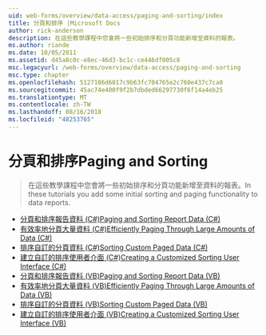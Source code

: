 ```yaml
---
uid: web-forms/overview/data-access/paging-and-sorting/index
title: 分頁和排序 |Microsoft Docs
author: rick-anderson
description: 在這些教學課程中您會將一些初始排序和分頁功能新增至資料的報表。
ms.author: riande
ms.date: 10/05/2011
ms.assetid: d45a8c0c-e8ec-46d3-bc1c-ce446df005c8
msc.legacyurl: /web-forms/overview/data-access/paging-and-sorting
msc.type: chapter
ms.openlocfilehash: 5127106d6017c9b63fc704765e2c760e437c7ca0
ms.sourcegitcommit: 45ac74e400f9f2b7dbded66297730f6f14a4eb25
ms.translationtype: MT
ms.contentlocale: zh-TW
ms.lasthandoff: 08/16/2018
ms.locfileid: "48253765"
---
```

<a name="paging-and-sorting"></a><span data-ttu-id="e5c42-103">分頁和排序</span><span class="sxs-lookup"><span data-stu-id="e5c42-103">Paging and Sorting</span></span>
====================
> <span data-ttu-id="e5c42-104">在這些教學課程中您會將一些初始排序和分頁功能新增至資料的報表。</span><span class="sxs-lookup"><span data-stu-id="e5c42-104">In these tutorials you add some initial sorting and paging functionality to data reports.</span></span>


- [<span data-ttu-id="e5c42-105">分頁和排序報告資料 (C#)</span><span class="sxs-lookup"><span data-stu-id="e5c42-105">Paging and Sorting Report Data (C#)</span></span>](paging-and-sorting-report-data-cs.md)
- [<span data-ttu-id="e5c42-106">有效率地分頁大量資料 (C#)</span><span class="sxs-lookup"><span data-stu-id="e5c42-106">Efficiently Paging Through Large Amounts of Data (C#)</span></span>](efficiently-paging-through-large-amounts-of-data-cs.md)
- [<span data-ttu-id="e5c42-107">排序自訂的分頁資料 (C#)</span><span class="sxs-lookup"><span data-stu-id="e5c42-107">Sorting Custom Paged Data (C#)</span></span>](sorting-custom-paged-data-cs.md)
- [<span data-ttu-id="e5c42-108">建立自訂的排序使用者介面 (C#)</span><span class="sxs-lookup"><span data-stu-id="e5c42-108">Creating a Customized Sorting User Interface (C#)</span></span>](creating-a-customized-sorting-user-interface-cs.md)
- [<span data-ttu-id="e5c42-109">分頁和排序報告資料 (VB)</span><span class="sxs-lookup"><span data-stu-id="e5c42-109">Paging and Sorting Report Data (VB)</span></span>](paging-and-sorting-report-data-vb.md)
- [<span data-ttu-id="e5c42-110">有效率地分頁大量資料 (VB)</span><span class="sxs-lookup"><span data-stu-id="e5c42-110">Efficiently Paging Through Large Amounts of Data (VB)</span></span>](efficiently-paging-through-large-amounts-of-data-vb.md)
- [<span data-ttu-id="e5c42-111">排序自訂的分頁資料 (VB)</span><span class="sxs-lookup"><span data-stu-id="e5c42-111">Sorting Custom Paged Data (VB)</span></span>](sorting-custom-paged-data-vb.md)
- [<span data-ttu-id="e5c42-112">建立自訂的排序使用者介面 (VB)</span><span class="sxs-lookup"><span data-stu-id="e5c42-112">Creating a Customized Sorting User Interface (VB)</span></span>](creating-a-customized-sorting-user-interface-vb.md)
